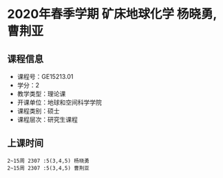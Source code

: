 # 2020年春季学期 矿床地球化学 杨晓勇, 曹荆亚






## 课程信息

- 课程号：GE15213.01
- 学分：2
- 教学类型：理论课
- 开课单位：地球和空间科学学院
- 课程类别：硕士
- 课程层次：研究生课程

## 上课时间

```
2~15周 2307 :5(3,4,5) 杨晓勇
2~15周 2307 :5(3,4,5) 曹荆亚
```

